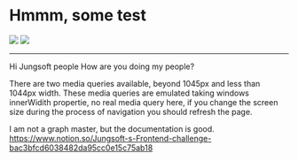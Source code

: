 # Hmmm, some test

![](https://img.shields.io/badge/TS-ES5-blue) ![](https://img.shields.io/badge/graphql-purple)

---

Hi Jungsoft people
How are you doing my people?

There are two media queries available, beyond 1045px and less than 1044px width. These media queries are emulated taking windows innerWidith propertie, no real media query here, if you change the screen size during the process of navigation you should refresh the page.

I am not a graph master, but the documentation is good.
https://www.notion.so/Jungsoft-s-Frontend-challenge-bac3bfcd6038482da95cc0e15c75ab18
